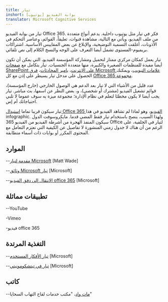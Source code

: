 ```yaml
---
title: تيار
inshort: بوابة الفيديو [يوتيوب]
translator: Microsoft Cognitive Services
---
```



تيار من بوابة الفيديو Office 365. فكر في تيار مثل يوتيوب داخلية. يدعم أنواع متعددة من ملف الفيديو، ويأتي مع التالية، مشاهدة قنوات، تعليقاً، القوائم، وعناصر التحكم في الأذونات، أغلقت التسمية التوضيحية، والإبلاغ عن بعض المقاييس الأساسية. اشتراكات بريميوم-المستوى تشمل أيضا التعرف على الوجه والنسخ الكلام إلى نص تلقائي.

تيار يعمل كمكان مركزي ممتاز لتحميل ومشاركة المؤسسة الفيديو، التي يمكن أن تكون أيضا مفيدة للمنظمات الصغيرة والكبيرة، منها متعددة الجنسيات. تيار يتكامل مع [صفحات SharePoint على الإنترنت](https://docs.microsoft.com/en-us/stream/embed-video-sharepoint)، [يامير المحادثات](https://stream.microsoft.com/en-us/blog/share-on-yammer/)، [فرق Microsoft علامات التبويب](https://docs.microsoft.com/en-us/stream/embed-video-microsoft-teams)، ويمكنك الحصول على مدخل تيار يسيطر على إذن مع كل [Office 365 مجموعة](http://icsh.pt/O365groups).

عدد قليل من الأشياء التي لا تيار بعد الدعم هي الوصول الخارجي (خارج المؤسسة)، قوائم تشغيل الفيديو (مشترك أو شخصي)، و، بغض النظر عن اسمها، بث مباشر. تيار يجب أيضا لا يكون مخطئا لتعلم في نظام الإدارة؛ مجموعة ميزة به سوف عموما لا تلبي احتياجاتك أم إس.

تيار سيكون قريبا تماما [استبدال Office 365 الفيديو](https://docs.microsoft.com/en-us/stream/migrate-from-office-365)، وهو لماذا لم تشاهد الفيديو في هذا infographic. ولهذا السبب، ينصح باستخدام تيار فقط المضي قدما. مايكروسوفت الدول سيكون المنفذ الهجرة من أشرطة الفيديو من الفيديو 365 Office لتيار في الخلفية، على الرغم من أن هناك لا جدول زمني المنشورة لا تفاصيل عن الكيفية التي تعتزم التعامل مع المحتوى المكرر أو بوابات ذات أسماء متطابقة.

الموارد
---------

--[مقدمة لتيار Microsoft](https://www.linkedin.com/pulse/stream-video-portal-now-available-matt-wade/)
    \[Matt Wade\]

--[وثائق Microsoft تيار](https://docs.microsoft.com/en-us/stream/)
    \[Microsoft\]

--[الانتقال إلى دفق الفيديو office 365](https://docs.microsoft.com/en-us/stream/migrate-from-office-365)
    \[Microsoft\]

تطبيقات مماثلة
--------------------

--YouTube

-Vimeo

-فيديو office 365

التغذية المرتدة
---------

--[تيار الأفكار المستخدم](https://techcommunity.microsoft.com/t5/Microsoft-Stream-Ideas/idb-p/StreamIdeas)
    \[Microsoft\]

--[تيار في تيتشكومونيتي](https://techcommunity.microsoft.com/t5/Microsoft-Stream-Ideas/idb-p/StreamIdeas)
    \[Microsoft\]

كاتب
---------

--[مات واد](https://www.linkedin.com/in/thatmattwade/)، "مكتب خدمات لقاح التهاب السحايا"


